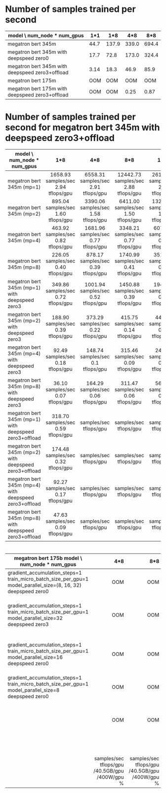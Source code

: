 # Number of samples trained per second

| model \ num_node * num_gpus                     | 1*1  | 1*8   | 4*8   | 8*8   |
|-------------------------------------------------|------|-------|-------|-------|
| megatron bert 345m                              | 44.7 | 137.9 | 339.0 | 694.4 |
| megatron bert 345m with deepspeed zero0         | 17.7 | 72.8  | 173.0 | 324.4 |
| megatron bert 345m with deepspeed zero3+offload | 3.14 | 18.3  | 46.9  | 85.9  |
| megatron bert 175m                              | OOM  | OOM   | OOM   | OOM   |
| megatron bert 175m with deepspeed zero3+offload | OOM  | OOM   | 0.25  | 0.87  |



# Number of samples trained per second for megatron bert 345m with deepspeed zero3+offload

| model \ num_node * num_gpus                             |                  1*8                 |                  4*8                  |                   8*8                  |                  16*8                  |
|---------------------------------------------------------|:------------------------------------:|:-------------------------------------:|:--------------------------------------:|:--------------------------------------:|
| megatron bert 345m (mp=1)                               | 1658.93 samples/sec  2.94 tflops/gpu |  6558.31 samples/sec  2.91 tflops/gpu |  12442.73 samples/sec  2.88 tflops/gpu |  26125.74 samples/sec  2.89 tflops/gpu |
| megatron bert 345m (mp=2)                               |  895.04 samples/sec  1.60 tflops/gpu |  3390.06 samples/sec  1.58 tflops/gpu |   6411.00 samples/sec  1.50 tflops/gpu |  13292.23 samples/sec  1.50 tflops/gpu |
| megatron bert 345m (mp=4)                               |  463.92 samples/sec  0.82 tflops/gpu |  1681.96 samples/sec  0.77 tflops/gpu |   3348.21 samples/sec  0.77 tflops/gpu |   6072.34 samples/sec  0.76 tflops/gpu |
| megatron bert 345m (mp=8)                               |  226.05 samples/sec  0.40 tflops/gpu |   878.17 samples/sec  0.39 tflops/gpu |   1740.99 samples/sec  0.41 tflops/gpu |   3518.14 samples/sec  0.42 tflops/gpu |
| megatron bert 345m (mp=1) with deepspeed zero3          |  349.86 samples/sec  0.72 tflops/gpu |  1001.94 samples/sec  0.52 tflops/gpu |   1450.88 samples/sec  0.39 tflops/gpu |   1943.14 samples/sec  0.26 tflops/gpu |
| megatron bert 345m (mp=2) with deepspeed zero3          |  188.90 samples/sec  0.39 tflops/gpu |   373.29 samples/sec  0.22 tflops/gpu |    415.75 samples/sec  0.14 tflops/gpu |    444.41 samples/sec  0.05 tflops/gpu |
| megatron bert 345m (mp=4) with deepspeed zero3          |   92.49 samples/sec  0.18 tflops/gpu |    148.74 samples/sec  0.1 tflops/gpu |    315.46 samples/sec  0.09 tflops/gpu |    245.39 samples/sec  0.03 tflops/gpu |
| megatron bert 345m (mp=8) with deepspeed zero3          |   36.10 samples/sec  0.07 tflops/gpu |   164.29 samples/sec  0.06 tflops/gpu |    311.47 samples/sec  0.06 tflops/gpu |    561.54 samples/sec  0.07 tflops/gpu |
| megatron bert 345m (mp=1) with deepspeed zero3+offload  |  318.70 samples/sec  0.59 tflops/gpu |               samples/sec  tflops/gpu |                samples/sec  tflops/gpu |                samples/sec  tflops/gpu |
| megatron bert 345m (mp=2) with deepspeed zero3+offload  |  174.48 samples/sec  0.32 tflops/gpu |               samples/sec  tflops/gpu |                samples/sec  tflops/gpu |                samples/sec  tflops/gpu |
| megatron bert 345m (mp=4) with deepspeed zero3+offload  |   92.27 samples/sec  0.17 tflops/gpu |               samples/sec  tflops/gpu |                samples/sec  tflops/gpu |                samples/sec  tflops/gpu |
| megatron bert 345m (mp=8) with deepspeed zero3+offload  |   47.63 samples/sec  0.09 tflops/gpu |               samples/sec  tflops/gpu |                samples/sec  tflops/gpu |                samples/sec  tflops/gpu |



# 

| megatron bert 175b model \ num_node * num_gpus                                                                          |                                                         4*8 |                                                         8*8 |                                                                           16*8 |
|-------------------------------------------------------------------------------------------------------------------------|------------------------------------------------------------:|------------------------------------------------------------:|-------------------------------------------------------------------------------:|
| gradient_accumulation_steps=1<br>train_micro_batch_size_per_gpu=1<br>model_parallel_size=(8, 16, 32)<br>deepspeed zero0 |                                                         OOM |                                                         OOM |                                                                            OOM |
| gradient_accumulation_steps=1<br>train_micro_batch_size_per_gpu=1<br>model_parallel_size=32<br>deepspeed zero3          |                                                         OOM |                                                         OOM | 0.61 samples/sec<br> 1.41 tflops/gpu<br>34.6/40.5GB/gpu<br>140/400W/gpu<br>79% |
| gradient_accumulation_steps=1<br>train_micro_batch_size_per_gpu=1<br>model_parallel_size=16<br>deepspeed zero0          |                                                         OOM |                                                         OOM |  0.74 samples/sec<br>1.65 tflops/gpu<br>34.7/40.5GB/gpu<br>125/400W/gpu<br>90% |
| gradient_accumulation_steps=1<br>train_micro_batch_size_per_gpu=1<br>model_parallel_size=8<br>deepspeed zero0           |                                                         OOM |                                                         OOM |                                                                            OOM |
|                                                                                                                         |                                                         OOM |                                                         OOM |  5.97 samples/sec<br>1.67 tflops/gpu<br>34.7/40.5GB/gpu<br>136/400W/gpu<br>88% |
|                                                                                                                         |                                                             |                                                             |                                                                                |
|                                                                                                                         |                                                             |                                                             |                                                                                |
|                                                                                                                         |                                                             |                                                             |                                                                                |
|                                                                                                                         |                                                             |                                                             |                                                                                |
|                                                                                                                         |                                                             |                                                             |                                                                                |
|                                                                                                                         |                                                             |                                                             |                                                                                |
|                                                                                                                         |                                                             |                                                             |                                                                                |
|                                                                                                                         |                                                             |                                                             |                                                                                |
|                                                                                                                         | samples/sec<br> tflops/gpu<br>/40.5GB/gpu<br>/400W/gpu<br>% | samples/sec<br> tflops/gpu<br>/40.5GB/gpu<br>/400W/gpu<br>% |                    samples/sec<br> tflops/gpu<br>/40.5GB/gpu<br>/400W/gpu<br>% |